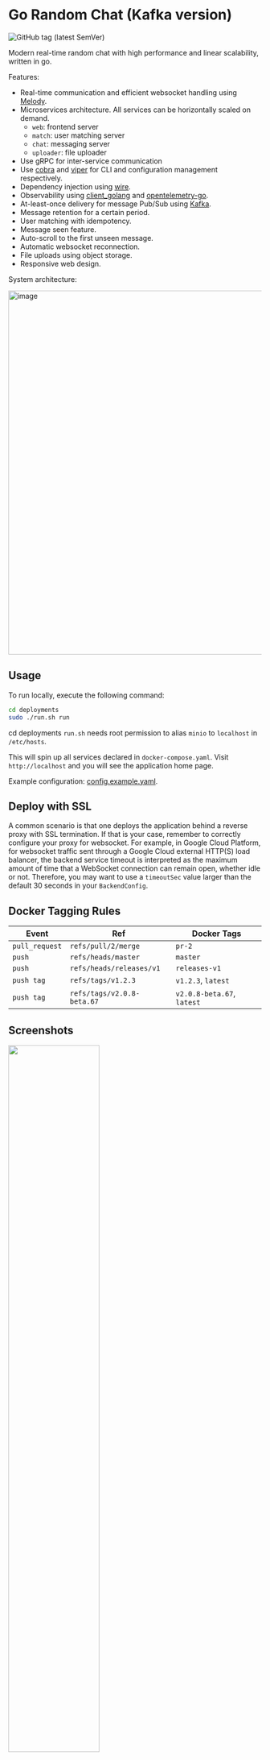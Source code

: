 # Go Random Chat (Kafka version)
![GitHub tag (latest SemVer)](https://img.shields.io/github/v/tag/minghsu0107/go-random-chat?label=Version&sort=semver)

Modern real-time random chat with high performance and linear scalability, written in go.

Features:
- Real-time communication and efficient websocket handling using [Melody](https://github.com/olahol/melody).
- Microservices architecture. All services can be horizontally scaled on demand.
  - `web`: frontend server
  - `match`: user matching server
  - `chat`: messaging server
  - `uploader`: file uploader
- Use gRPC for inter-service communication
- Use [cobra](https://github.com/spf13/cobra) and [viper](https://github.com/spf13/viper) for CLI and configuration management respectively.
- Dependency injection using [wire](https://github.com/google/wire).
- Observability using [client_golang](https://github.com/prometheus/client_golang) and [opentelemetry-go](https://github.com/open-telemetry/opentelemetry-go).
- At-least-once delivery for message Pub/Sub using [Kafka](https://kafka.apache.org).
- Message retention for a certain period.
- User matching with idempotency.
- Message seen feature.
- Auto-scroll to the first unseen message.
- Automatic websocket reconnection.
- File uploads using object storage.
- Responsive web design.

System architecture:

<img width="723" alt="image" src="https://user-images.githubusercontent.com/50090692/159188893-6036a8a7-4318-48d2-a281-3567a12071bd.png">

## Usage
To run locally, execute the following command:
```bash
cd deployments
sudo ./run.sh run
```
cd deployments
`run.sh` needs root permission to alias `minio` to `localhost` in `/etc/hosts`.

This will spin up all services declared in `docker-compose.yaml`. Visit `http://localhost` and you will see the application home page.

Example configuration: [config.example.yaml](configs/config.example.yaml).
## Deploy with SSL
A common scenario is that one deploys the application behind a reverse proxy with SSL termination. If that is your case, remember to correctly configure your proxy for websocket. For example, in Google Cloud Platform, for websocket traffic sent through a Google Cloud external HTTP(S) load balancer, the backend service timeout is interpreted as the maximum amount of time that a WebSocket connection can remain open, whether idle or not. Therefore, you may want to use a `timeoutSec` value larger than the default 30 seconds in your `BackendConfig`.
## Docker Tagging Rules
| Event          | Ref                        | Docker Tags                |
| -------------- | -------------------------- | -------------------------- |
| `pull_request` | `refs/pull/2/merge`        | `pr-2`                     |
| `push`         | `refs/heads/master`        | `master`                   |
| `push`         | `refs/heads/releases/v1`   | `releases-v1`              |
| `push tag`     | `refs/tags/v1.2.3`         | `v1.2.3`, `latest`         |
| `push tag`     | `refs/tags/v2.0.8-beta.67` | `v2.0.8-beta.67`, `latest` |
## Screenshots
<img src="https://i.imgur.com/4ctofQv.png" alt="" data-canonical-src="https://i.imgur.com/4ctofQv.png" width="60%" height="60%" />

<img src="https://user-images.githubusercontent.com/50090692/157266585-90082195-0517-47a2-a1ef-20d72fa3a3e6.png" alt="" data-canonical-src="https://user-images.githubusercontent.com/50090692/157266585-90082195-0517-47a2-a1ef-20d72fa3a3e6.png" width="60%" height="60%" />

<img src="https://user-images.githubusercontent.com/50090692/156815192-11a251fb-32ee-4888-b79c-aa64c97b407d.png" alt="" data-canonical-src="https://user-images.githubusercontent.com/50090692/156815192-11a251fb-32ee-4888-b79c-aa64c97b407d.png" width="60%" height="60%" />

